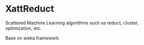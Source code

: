 XattReduct
==========

Scattered Machine Learning algorithms such as reduct, cluster, optimization, etc.

Base on weka framework
